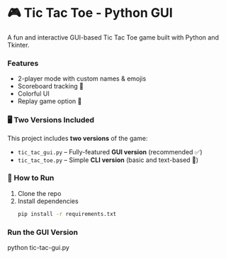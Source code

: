 # 🎮 Tic Tac Toe - Python GUI

A fun and interactive GUI-based Tic Tac Toe game built with Python and Tkinter.

###  Features
- 2-player mode with custom names & emojis 
- Scoreboard tracking 🧮
- Colorful UI 
- Replay game option 🔁

### 🖥️ Two Versions Included

This project includes **two versions** of the game:
- `tic_tac_gui.py` – Fully-featured **GUI version** (recommended ✅)
- `tic_tac_toe.py` – Simple **CLI version** (basic and text-based 🧾)

### 🚀 How to Run
1. Clone the repo  
2. Install dependencies  
   ```bash
   pip install -r requirements.txt
   
### Run the GUI Version
   python tic-tac-gui.py

